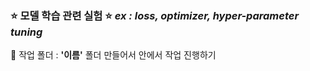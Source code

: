 ### ⭐ 모델 학습 관련 실험 ⭐ _ex : loss, optimizer, hyper-parameter tuning_
📁 작업 폴더 : **'이름'** 폴더 만들어서 안에서 작업 진행하기
